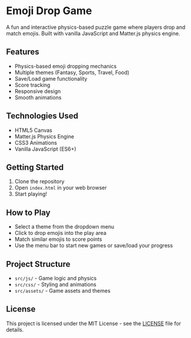 # Emoji Drop Game

A fun and interactive physics-based puzzle game where players drop and match emojis. Built with vanilla JavaScript and Matter.js physics engine.

## Features

- Physics-based emoji dropping mechanics
- Multiple themes (Fantasy, Sports, Travel, Food)
- Save/Load game functionality
- Score tracking
- Responsive design
- Smooth animations

## Technologies Used

- HTML5 Canvas
- Matter.js Physics Engine
- CSS3 Animations
- Vanilla JavaScript (ES6+)

## Getting Started

1. Clone the repository
2. Open `index.html` in your web browser
3. Start playing!

## How to Play

- Select a theme from the dropdown menu
- Click to drop emojis into the play area
- Match similar emojis to score points
- Use the menu bar to start new games or save/load your progress

## Project Structure

- `src/js/` - Game logic and physics
- `src/css/` - Styling and animations
- `src/assets/` - Game assets and themes

## License

This project is licensed under the MIT License - see the [LICENSE](LICENSE) file for details.
